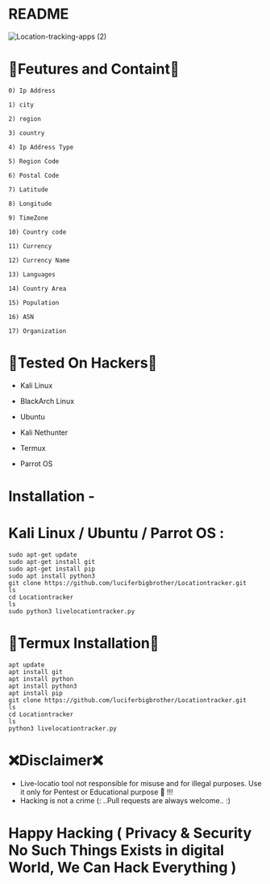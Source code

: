 # README
![Location-tracking-apps (2)](https://www.tecocraft.com/wp-content/uploads/2018/05/location_1-2.jpg)
# 🔰Feutures and Containt🔰
    0) Ip Address
    
    1) city
    
    2) region
    
    3) country
    
    4) Ip Address Type
    
    5) Region Code
    
    6) Postal Code
    
    7) Latitude
    
    8) Longitude
    
    9) TimeZone 
    
    10) Country code
    
    11) Currency
    
    12) Currency Name
    
    13) Languages 
    
    14) Country Area
    
    15) Population
    
    16) ASN
    
    17) Organization
 # 🔗Tested On Hackers🔗
* Kali Linux

* BlackArch Linux

* Ubuntu

* Kali Nethunter

* Termux

* Parrot OS
# Installation -
# Kali Linux / Ubuntu / Parrot OS :
    sudo apt-get update
    sudo apt-get install git
    sudo apt-get install pip
    sudo apt install python3
    git clone https://github.com/luciferbigbrother/Locationtracker.git
    ls
    cd Locationtracker 
    ls
    sudo python3 livelocationtracker.py
# 🔰Termux Installation🔰
    apt update 
    apt install git 
    apt install python
    apt install python3
    apt install pip
    git clone https://github.com/luciferbigbrother/Locationtracker.git
    ls
    cd Locationtracker
    ls
    python3 livelocationtracker.py
# ❌Disclaimer❌
* Live-locatio tool not responsible for misuse and for illegal purposes. Use it only for Pentest or Educational purpose 🏴 !!!
* Hacking is not a crime (: ..Pull requests are always welcome.. :)
# Happy Hacking ( Privacy & Security No Such Things Exists in digital World, We Can Hack Everything )

    

